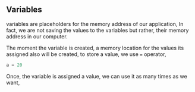 ## Variables

variables are placeholders for the memory address of our application, In fact, we are not saving the values to the variables but rather, their memory address in our computer.

The moment the variable is created, a memory location for the values its assigned also will be created, to store a value, we use `=` operator,

```py
a = 20
```

Once, the variable is assigned a value, we can use it as many times as we want,
